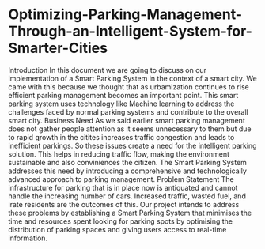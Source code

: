 # Optimizing-Parking-Management-Through-an-Intelligent-System-for-Smarter-Cities
Introduction
In this document we are going to discuss on our implementation of a Smart Parking System in the context of a smart city. We came with this because we thought that as urbamization continues to rise efficient parking management becomes an important point. This smart parking system uses technology like Machine learning  to address the challenges faced by normal parking systems and contribute to the overall smart city.
Business Need
As we said earlier smart parking management does not gather people attention as it seems unnecessary to them but due to rapid growth in the citites increases traffic congestion and leads to inefficient parkings. So these issues create a need for the intelligent parking solution. This helps in reducing traffic flow, making the environment sustainable and also conviniences the citizen. The Smart Parking System addresses this need by introducing a comprehensive and technologically advanced approach to parking management.
Problem Statement
The infrastructure for parking that is in place now is antiquated and cannot handle the increasing number of cars. Increased traffic, wasted fuel, and irate residents are the outcomes of this. Our project intends to address these problems by establishing a Smart Parking System that minimises the time and resources spent looking for parking spots by optimising the distribution of parking spaces and giving users access to real-time information.
